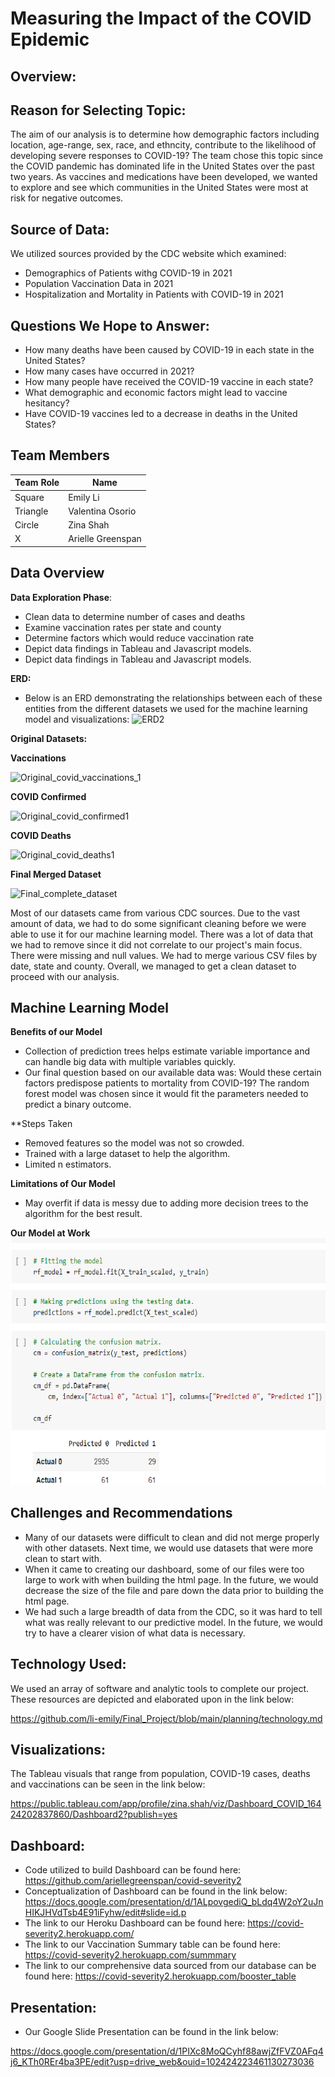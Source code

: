 # Measuring the Impact of the COVID Epidemic

## Overview:

## Reason for Selecting Topic: 

The aim of our analysis is to determine how demographic factors including location, age-range, sex, race, and ethncity, contribute to the likelihood of developing severe responses to COVID-19? The team chose this topic since the COVID pandemic has dominated life in the United States over the past two years. As vaccines and medications have been developed, we wanted to explore and see which communities in the United States were most at risk for negative outcomes. 

## Source of Data: 

 We utilized sources provided by the CDC website which examined: 
  * Demographics of Patients withg COVID-19 in 2021 
  * Population Vaccination Data in 2021
  * Hospitalization and Mortality in Patients with COVID-19 in 2021

## Questions We Hope to Answer:

* How many deaths have been caused by COVID-19 in each state in the United States?
* How many cases have occurred in 2021?
* How many people have received the COVID-19 vaccine in each state?
* What demographic and economic factors might lead to vaccine hesitancy?
* Have COVID-19 vaccines led to a decrease in deaths in the United States?

## Team Members
Team Role | Name
--- | ---
Square | Emily Li
Triangle | Valentina Osorio
Circle | Zina Shah
X | Arielle Greenspan

## Data Overview

**Data Exploration Phase**:

* Clean data to determine number of cases and deaths
* Examine vaccination rates per state and county
* Determine factors which would reduce vaccination rate
* Depict data findings in Tableau and Javascript models.
* Depict data findings in Tableau and Javascript models.

**ERD:**
* Below is an ERD demonstrating the relationships between each of these entities from the different datasets we used for the machine learning model and visualizations:
![ERD2](https://user-images.githubusercontent.com/88119288/150011141-fe51a33b-40ee-418a-814e-0b0a0214c865.PNG)

**Original Datasets:**

 **Vaccinations**
 
 ![Original_covid_vaccinations_1](https://user-images.githubusercontent.com/88119288/149823576-6a0939ff-ee65-464f-b43a-37c2a51ae93a.PNG)
 
**COVID Confirmed**

![Original_covid_confirmed1](https://user-images.githubusercontent.com/88119288/149825909-de0ea531-00c5-499f-a36b-85e4f15a01d7.png)

**COVID Deaths**

![Original_covid_deaths1](https://user-images.githubusercontent.com/88119288/149826009-41780e98-5c1c-4ab5-be66-b08df281d74d.png)
 
**Final Merged Dataset**

![Final_complete_dataset](https://user-images.githubusercontent.com/88119288/149824499-f26d0e29-2ee3-480f-980f-a6a8f05c317a.PNG)

Most of our datasets came from various CDC sources. Due to the vast amount of data, we had to do some significant cleaning before we were able to use it for our machine learning model. There was a lot of data that we had to remove since it did not correlate to our project's main focus. There were missing and null values. We had to merge various CSV files by date, state and county. Overall, we managed to get a clean dataset to proceed with our analysis.
 
## Machine Learning Model

**Benefits of our Model**
* Collection of prediction trees helps estimate variable importance and can handle big data with multiple variables quickly.
* Our final question based on our available data was: Would these certain factors predispose patients to mortality from COVID-19? The random forest model was chosen since it would fit the parameters needed to predict a binary outcome.


**Steps Taken
* Removed features so the model was not so crowded. 
* Trained with a large dataset to help the algorithm. 
* Limited n estimators.

**Limitations of Our Model**
* May overfit if data is messy due to adding more decision trees to the algorithm for the best result.

**Our Model at Work**
![Image](Resources/Image.png)

## Challenges and Recommendations

* Many of our datasets were difficult to clean and did not merge properly with other datasets. Next time, we would use datasets that were more clean to start with. 
* When it came to creating our dashboard, some of our files were too large to work with when building the html page. In the future, we would decrease the size of the file and pare down the data prior to building the html page.
* We had such a large breadth of data from the CDC, so it was hard to tell what was really relevant to our predictive model. In the future, we would try to have a clearer vision of what data is necessary.

## Technology Used:
We used an array of software and analytic tools to complete our project. These resources are depicted and elaborated upon in the link below:

https://github.com/li-emily/Final_Project/blob/main/planning/technology.md

## Visualizations:

The Tableau visuals that range from population, COVID-19 cases, deaths and vaccinations can be seen in the link below:

https://public.tableau.com/app/profile/zina.shah/viz/Dashboard_COVID_16424202837860/Dashboard2?publish=yes

## Dashboard:

* Code utilized to build Dashboard can be found here: https://github.com/ariellegreenspan/covid-severity2 
* Conceptualization of Dashboard can be found in the link below: https://docs.google.com/presentation/d/1ALpovgediQ_bLdq4W2oY2uJnHIKJHVdTsb4E91iFyhw/edit#slide=id.p 
* The link to our Heroku Dashboard can be found here: https://covid-severity2.herokuapp.com/
* The link to our Vaccination Summary table can be found here: https://covid-severity2.herokuapp.com/summmary
* The link to our comprehensive data sourced from our database can be found here: https://covid-severity2.herokuapp.com/booster_table


## Presentation:

* Our Google Slide Presentation can be found in the link below:

https://docs.google.com/presentation/d/1PIXc8MoQCyhf88awjZfFVZ0AFq4j6_KTh0REr4ba3PE/edit?usp=drive_web&ouid=102424223461130273036


